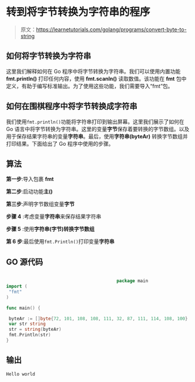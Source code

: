 # 转到将字节转换为字符串的程序

> 原文：<https://learnetutorials.com/golang/programs/convert-byte-to-string>

## 如何将字节转换为字符串

这里我们解释如何在 Go 程序中将字节转换为字符串。我们可以使用内置功能 **fmt.println()** 打印任何内容，使用 **fmt.scanln()** 读取数值。该功能在 **fmt** 包中定义，有助于编写标准输出。为了使用这些功能，我们需要导入“fmt”包。

## 如何在围棋程序中将字节转换成字符串

我们使用`fmt.println()`功能将字符串打印到输出屏幕。这里我们展示了如何在 Go 语言中将字节转换为字符串。这里的变量**字节**保存着要转换的字节数组。以及用于保存结果字符串的变量**字符串**。最后，使用**字符串(byteAr)** 转换字节数组并打印结果。下面给出了 Go 程序中使用的步骤。

## 算法

**第一步**:导入包裹 **fmt**

**第二步**:启动功能**主()**

**第三步**:声明字节数组变量**字节**

**步骤 4** :考虑变量**字符串**来保存结果字符串

**步骤 5** :使用**字符串(字节)转换字节数组**

**第 6 步**:最后使用`fmt.Println()`打印变量**字符串**

## GO 源代码

```go

                                          package main
import (
 "fmt"
)

func main() {

 byteAr := []byte{72, 101, 108, 108, 111, 32, 87, 111, 114, 108, 100}
 var str string
 str = string(byteAr)
 fmt.Println(str)
}

```

## 输出

```go
Hello world
```